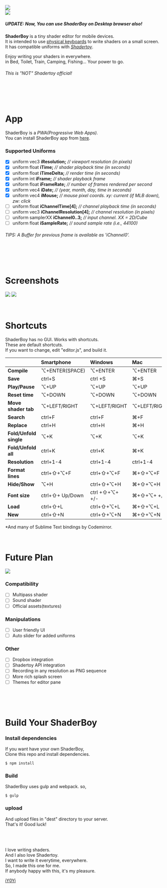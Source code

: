<img src="https://github.com/iY0Yi/ShaderBoy/blob/master/_index/img/sb_logo_1240x600.png"></br>
<img src="https://github.com/iY0Yi/ShaderBoy/blob/master/_index/img/sb_example.png"></br>
##### *UPDATE: Now, You can use ShaderBoy on Desktop browser also!*  
<strong>ShaderBoy</strong> is a tiny shader editor for mobile devices.</br>
It is intended to use [physical keyboards](https://www.google.co.jp/search?q=smartphone+bluetooth+keyboard&source=lnms&tbm=isch&sa=X&ved=0ahUKEwi-kZzK_4fdAhXRdd4KHSp3BOcQ_AUICigB&biw=1440&bih=781) to write shaders on a small screen.</br>
It has compatible uniforms with <a href="https://www.shadertoy.com/"><em>Shadertoy</em></a>.</br>

Enjoy writing your shaders in everywhere.</br>
in Bed, Toilet, Train, Camping, Fishing...
Your power to go.</br>
  
###### *This is "NOT" Shadertoy official!* 

</br>
</br>
</br>
  
# App
ShaderBoy is a *PWA(Progressive Web Apps).*  
You can install ShaderBoy app from [here](https://shaderboy.net/).  
  
### Supported Uniforms  
- [X] uniform vec3      **iResolution;**           *// viewport resolution (in pixels)*
- [X] uniform float     **iTime;**                 *// shader playback time (in seconds)*
- [X] uniform float     **iTimeDelta;**            *// render time (in seconds)*
- [X] uniform int       **iFrame;**                *// shader playback frame*
- [X] uniform float     **iFrameRate;**            *// number of frames rendered per second*
- [X] uniform vec4      **iDate;**                 *// (year, month, day, time in seconds)*
- [X] uniform vec4      **iMouse;**                *// mouse pixel coords. xy: current (if MLB down), zw: click*
- [ ] uniform float     **iChannelTime[4];**       *// channel playback time (in seconds)*
- [ ] uniform vec3      **iChannelResolution[4];** *// channel resolution (in pixels)*
- [ ] uniform samplerXX **iChannel0..3;**          *// input channel. XX = 2D/Cube*
- [ ] uniform float     **iSampleRate;**           *// sound sample rate (i.e., 44100)*
  
###### *TIPS: A Buffer for previous frame is available as 'iChannel0'.*  
</br>
</br>
</br>
  
# Screenshots
<img src="https://github.com/iY0Yi/ShaderBoy/blob/master/asset/screenshots/screenshots3.png">  
<img src="https://github.com/iY0Yi/ShaderBoy/blob/master/asset/screenshots/screenshots4.png">  
</br>
</br>
</br>
  

# Shortcuts
ShaderBoy has no GUI. Works with shortcuts.  
These are default shortcuts.  
If you want to change, edit "editor.js", and build it.  
  
|   | Smartphone | Windows | Mac |
|:---|:---|:---|:---|
| **Compile** | ⌥+ENTER(SPACE) | ⌥+ENTER | ⌥+ENTER |
| **Save** | ctrl+S | ctrl +S | ⌘+S |
| **Play/Pause** | ⌥+UP | ⌥+UP | ⌥+UP |
| **Reset time** | ⌥+DOWN | ⌥+DOWN | ⌥+DOWN |
| **Move shader tab** | ⌥+LEFT/RIGHT | ⌥+LEFT/RIGHT | ⌥+LEFT/RIGHT |
| **Search** | ctrl+F | ctrl+F | ⌘+F |
| **Replace** | ctrl+H | ctrl+H | ⌘+H |
| **Fold/Unfold single** | ⌥+K | ⌥+K | ⌥+K |
| **Fold/Unfold all** | ctrl+K | ctrl+K | ⌘+K |
| **Resolution** | ctrl+1-4 | ctrl+1-4 | ctrl+1-4 |
| **Format lines** | ctrl+⇧+⌥+F | ctrl+⇧+⌥+F| ⌘+⇧+⌥+F |
| **Hide/Show** | ⌥+H | ctrl+⇧+⌥+H | ⌘+⇧+⌥+H |
| **Font size** | ctrl+⇧+ Up/Down | ctrl +⇧+⌥+ +/-  | ⌘+⇧+⌥+ +/- |
| **Load** | ctrl+⇧+L | ctrl+⇧+⌥+L | ⌘+⇧+⌥+L |
| **New** | ctrl+⇧+N | ctrl+⇧+⌥+N | ⌘+⇧+⌥+N |
  
*And many of Sublime Text bindings by Codemirror.
</br>
</br>
</br>
  
# Future Plan
<img src="https://github.com/iY0Yi/ShaderBoy/blob/master/asset/design/_output/shaderboy_pc.png">  
  
### Compatibility
- [ ] Multipass shader
- [ ] Sound shader
- [ ] Official assets(textures)
  
### Manipulations
- [ ] User friendly UI
- [ ] Auto slider for added uniforms
  
### Other
- [ ] Dropbox integration
- [ ] Shadertoy API integration
- [ ] Recording in any resolution as PNG sequence
- [ ] More rich splash screen
- [ ] Themes for editor pane
</br>
</br>
</br>

# Build Your ShaderBoy
### Install dependencies
If you want have your own ShaderBoy,  
Clone this repo and install dependencies.  
```
$ npm install
```
  
### Build
ShaderBoy uses gulp and webpack. so,  
```
$ gulp
```
  
### upload
And upload files in "dest" directory to your server.  
That's it! Good luck!  
</br>
</br>
</br>
  
I love writing shaders.  
And I also love Shadertoy.  
I want to write it everytime, everywhere.  
So, I made this one for me.  
If anybody happy with this, it's my pleasure.  
  
[iY0Yi](https://twitter.com/iY0Yi/)
</br>
</br>
</br>
